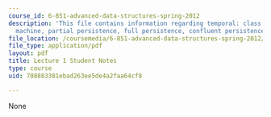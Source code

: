 ```yaml
---
course_id: 6-851-advanced-data-structures-spring-2012
description: 'This file contains information regarding temporal: class overview, pointer
  machine, partial persistence, full persistence, confluent persistence, functional.'
file_location: /coursemedia/6-851-advanced-data-structures-spring-2012/708883381ebad263ee5de4a2faa64cf8_MIT6_851S12_L1.pdf
file_type: application/pdf
layout: pdf
title: Lecture 1 Student Notes
type: course
uid: 708883381ebad263ee5de4a2faa64cf8

---
```

None